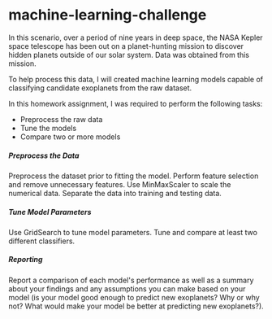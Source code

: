 # machine-learning-challenge

In this scenario, over a period of nine years in deep space, the NASA Kepler space telescope has been out on a planet-hunting mission to discover hidden planets outside of our solar system. Data was obtained from this mission.

To help process this data, I will created machine learning models capable of classifying candidate exoplanets from the raw dataset.

In this homework assignment, I was required to perform the following tasks:

- Preprocess the raw data
- Tune the models
- Compare two or more models



##### Preprocess the Data

Preprocess the dataset prior to fitting the model.
Perform feature selection and remove unnecessary features.
Use MinMaxScaler to scale the numerical data.
Separate the data into training and testing data.


##### Tune Model Parameters

Use GridSearch to tune model parameters.
Tune and compare at least two different classifiers.


##### Reporting

Report a comparison of each model's performance as well as a summary about your findings and any assumptions you can make based on your model (is your model good enough to predict new exoplanets? Why or why not? What would make your model be better at predicting new exoplanets?).

